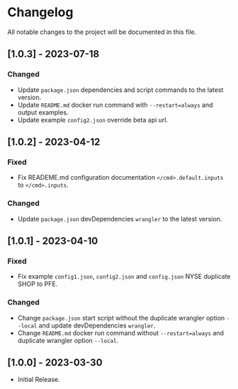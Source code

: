 # Changelog

All notable changes to the project will be documented in this file.

## [1.0.3] - 2023-07-18

### Changed

- Update `package.json` dependencies and script commands to the latest version.
- Update `README.md` docker run command with `--restart=always` and output examples.
- Update example `config2.json` override beta api url.

## [1.0.2] - 2023-04-12

### Fixed

- Fix READEME.md configuration documentation `</cmd>.default.inputs` to `</cmd>.inputs`.

### Changed

- Update `package.json` devDependencies `wrangler` to the latest version.

## [1.0.1] - 2023-04-10

### Fixed

- Fix example `config1.json`, `config2.json` and `config.json` NYSE duplicate SHOP to PFE.

### Changed

- Change `package.json` start script without the duplicate wrangler option `--local` and update devDependencies `wrangler`.
- Change `README.md` docker run command without `--restart=always` and duplicate wrangler option `--local`.

## [1.0.0] - 2023-03-30

- Initial Release.

